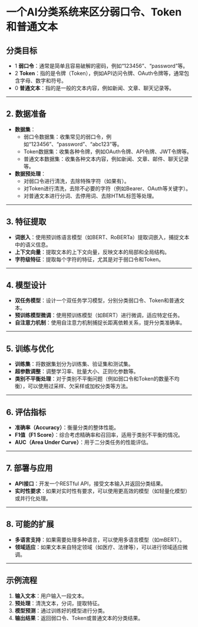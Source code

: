 # 一个AI分类系统来区分弱口令、Token和普通文本

## **分类目标**

- 1 **弱口令**：通常是简单且容易破解的密码，例如“123456”、“password”等。
- 2 **Token**：指的是令牌（Token），例如API访问令牌、OAuth令牌等，通常包含字母、数字和符号。
- 0 **普通文本**：指的是一般的文本内容，例如新闻、文章、聊天记录等。

------

## 2. **数据准备**

- **数据集**：
  - 弱口令数据集：收集常见的弱口令，例如“123456”、“password”、“abc123”等。
  - Token数据集：收集各种令牌，例如OAuth令牌、API令牌、JWT令牌等。
  - 普通文本数据集：收集各种文本内容，例如新闻、文章、邮件、聊天记录等。
- **数据预处理**：
  - 对弱口令进行清洗，去除特殊字符（如果有）。
  - 对Token进行清洗，去除不必要的字符（例如Bearer、OAuth等关键字）。
  - 对普通文本进行分词、去停用词、去除HTML标签等处理。

------

## 3. **特征提取**

- **词嵌入**：使用预训练语言模型（如BERT、RoBERTa）提取词嵌入，捕捉文本中的语义信息。
- **上下文向量**：提取文本的上下文向量，反映文本的局部和全局结构。
- **字符级特征**：提取每个字符的特征，尤其是对于弱口令和Token。

------

## 4. **模型设计**

- **双任务模型**：设计一个双任务学习模型，分别分类弱口令、Token和普通文本。
- **预训练模型微调**：使用预训练模型（如BERT）进行微调，适应特定任务。
- **自注意力机制**：使用自注意力机制捕捉长距离依赖关系，提升分类准确率。

------

## 5. **训练与优化**

- **训练集**：将数据集划分为训练集、验证集和测试集。
- **超参数调整**：调整学习率、批量大小、正则化参数等。
- **类别不平衡处理**：对于类别不平衡问题（例如弱口令和Token的数量不均衡），可以使用过采样、欠采样或加权分类等方法。

------

## 6. **评估指标**

- **准确率（Accuracy）**：衡量分类的整体性能。
- **F1值（F1 Score）**：综合考虑精确率和召回率，适用于类别不平衡的情况。
- **AUC（Area Under Curve）**：用于二分类任务的性能评估。

------

## 7. **部署与应用**

- **API接口**：开发一个RESTful API，接受文本输入并返回分类结果。
- **实时性要求**：如果对实时性有要求，可以使用更高效的模型（如轻量化模型）或并行化处理。

------

## 8. **可能的扩展**

- **多语言支持**：如果需要处理多种语言，可以使用多语言模型（如mBERT）。
- **领域适应**：如果文本来自特定领域（如医疗、法律等），可以进行领域适应微调。

------

## 示例流程

1. **输入文本**：用户输入一段文本。
2. **预处理**：清洗文本，分词，提取特征。
3. **模型预测**：通过训练好的模型进行分类。
4. **输出结果**：返回弱口令、Token或普通文本的分类结果。
